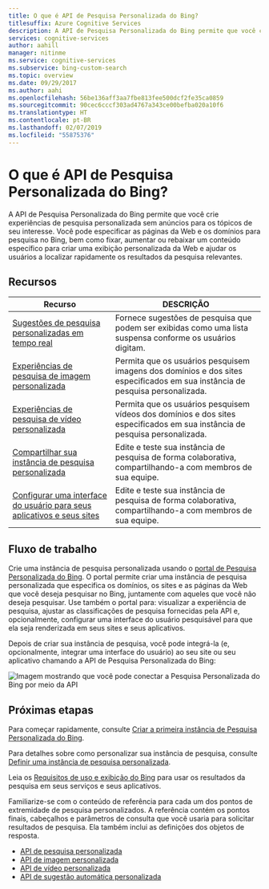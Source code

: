 ```yaml
---
title: O que é API de Pesquisa Personalizada do Bing?
titlesuffix: Azure Cognitive Services
description: A API de Pesquisa Personalizada do Bing permite que você crie experiências de pesquisa personalizada para os tópicos de seu interesse.
services: cognitive-services
author: aahill
manager: nitinme
ms.service: cognitive-services
ms.subservice: bing-custom-search
ms.topic: overview
ms.date: 09/29/2017
ms.author: aahi
ms.openlocfilehash: 56be136aff3aa7fbe813fee500dcf2fe35ca0859
ms.sourcegitcommit: 90cec6cccf303ad4767a343ce00befba020a10f6
ms.translationtype: HT
ms.contentlocale: pt-BR
ms.lasthandoff: 02/07/2019
ms.locfileid: "55875376"
---
```

# <a name="what-is-the-bing-custom-search-api"></a>O que é API de Pesquisa Personalizada do Bing?

A API de Pesquisa Personalizada do Bing permite que você crie experiências de pesquisa personalizada sem anúncios para os tópicos de seu interesse. Você pode especificar as páginas da Web e os domínios para pesquisa no Bing, bem como fixar, aumentar ou rebaixar um conteúdo específico para criar uma exibição personalizada da Web e ajudar os usuários a localizar rapidamente os resultados da pesquisa relevantes. 

## <a name="features"></a>Recursos

|Recurso  |DESCRIÇÃO  |
|---------|---------|
|[Sugestões de pesquisa personalizadas em tempo real](define-custom-suggestions.md)     | Fornece sugestões de pesquisa que podem ser exibidas como uma lista suspensa conforme os usuários digitam.       | 
|[Experiências de pesquisa de imagem personalizada](get-images-from-instance.md)     | Permita que os usuários pesquisem imagens dos domínios e dos sites especificados em sua instância de pesquisa personalizada.        |        
|[Experiências de pesquisa de vídeo personalizada](get-videos-from-instance.md)     | Permita que os usuários pesquisem vídeos dos domínios e dos sites especificados em sua instância de pesquisa personalizada.        |    
|[Compartilhar sua instância de pesquisa personalizada](share-your-custom-search.md)     | Edite e teste sua instância de pesquisa de forma colaborativa, compartilhando-a com membros de sua equipe.        | 
|[Configurar uma interface do usuário para seus aplicativos e seus sites ](hosted-ui.md)     | Edite e teste sua instância de pesquisa de forma colaborativa, compartilhando-a com membros de sua equipe.        | 
## <a name="workflow"></a>Fluxo de trabalho

Crie uma instância de pesquisa personalizada usando o [portal de Pesquisa Personalizada do Bing](https://customsearch.ai). O portal permite criar uma instância de pesquisa personalizada que especifica os domínios, os sites e as páginas da Web que você deseja pesquisar no Bing, juntamente com aqueles que você não deseja pesquisar. Use também o portal para: visualizar a experiência de pesquisa, ajustar as classificações de pesquisa fornecidas pela API e, opcionalmente, configurar uma interface do usuário pesquisável para que ela seja renderizada em seus sites e seus aplicativos.

Depois de criar sua instância de pesquisa, você pode integrá-la (e, opcionalmente, integrar uma interface do usuário) ao seu site ou seu aplicativo chamando a API de Pesquisa Personalizada do Bing:

![Imagem mostrando que você pode conectar a Pesquisa Personalizada do Bing por meio da API](media/BCS-Overview.png "Como funciona a Pesquisa Personalizada do Bing.")


## <a name="next-steps"></a>Próximas etapas

Para começar rapidamente, consulte [Criar a primeira instância de Pesquisa Personalizada do Bing](quick-start.md).

Para detalhes sobre como personalizar sua instância de pesquisa, consulte [Definir uma instância de pesquisa personalizada](define-your-custom-view.md).

Leia os [Requisitos de uso e exibição do Bing](./use-and-display-requirements.md) para usar os resultados da pesquisa em seus serviços e seus aplicativos.

Familiarize-se com o conteúdo de referência para cada um dos pontos de extremidade de pesquisa personalizados. A referência contém os pontos finais, cabeçalhos e parâmetros de consulta que você usaria para solicitar resultados de pesquisa. Ela também inclui as definições dos objetos de resposta.

- [API de pesquisa personalizada](https://docs.microsoft.com/rest/api/cognitiveservices/bing-custom-search-api-v7-reference)
- [API de imagem personalizada](https://docs.microsoft.com/rest/api/cognitiveservices/bing-custom-images-api-v7-reference)
- [API de vídeo personalizada](https://docs.microsoft.com/rest/api/cognitiveservices/bing-custom-videos-api-v7-reference)
- [API de sugestão automática personalizada](https://docs.microsoft.com/rest/api/cognitiveservices/bing-custom-autosuggest-api-v7-reference)

